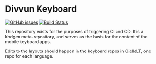 # Divvun Keyboard

[![GitHub issues](https://img.shields.io/github/issues-raw/divvun/divvun-keyboard)](https://github.com/divvun/divvun-keyboard/issues)
[![Build Status](https://github.com/divvun/divvun-keyboard/workflows/CI/badge.svg)](https://github.com/divvun/divvun-keyboard/actions)

This repository exists for the purposes of triggering CI and CD. It is a kbdgen meta-repository, and serves as the basis for the content of the mobile keyboard apps.

Edits to the layouts should happen in the keyboard repos in [GiellaLT](https://github.com/giellalt), one repo for each language.
